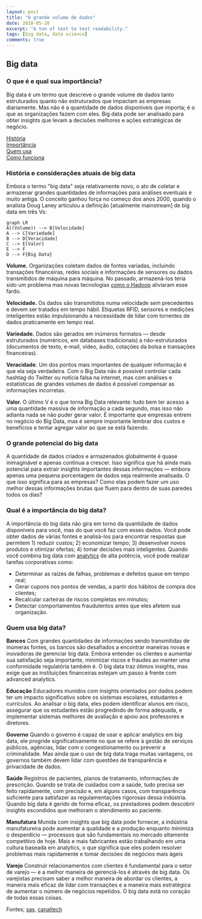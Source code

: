```yaml
---
layout: post
title: "O grande volume de dados"
date: 2018-05-28
excerpt: "A ton of text to test readability."
tags: [big data, data science]
comments: true
---
```


## Big data
### O que é e qual sua importância? 


Big data é um termo que descreve o grande volume de dados tanto estruturados quanto não estruturados  que impactam as empresas diariamente. Mas não é a quantidade de dados disponíveis que importa; é o que as organizações fazem com eles. Big data pode ser analisado para obter insights que levam a decisões melhores e ações estratégicas de negócio.

<div markdown="0"><a href="#" class="btn">História</a></div> <div markdown="0"><a href="#" class="btn">Importância</a></div> <div markdown="0"><a href="#" class="btn">Quem usa</a></div> <div markdown="0"><a href="#" class="btn">Como funciona</a></div>



### História e considerações atuais de big data

Embora o termo "big data" seja relativamente novo, o ato de coletar e armazenar grandes quantidades de informações para análises eventuais é muito antiga. O conceito ganhou força no começo dos anos 2000, quando o analista Doug Laney articulou a definição [atualmente mainstream] de big data em três Vs:


```mermaid
graph LR
A((Volume)) --> B[Velocidade]
A --> C[Variedade]
B --> D[Veracidade]
C --> E[Valor]
E --> F
D --> F{Big Data}
```


**Volume.** Organizações coletam dados de fontes variadas, incluindo transações financeiras, redes sociais e informações de sensores ou dados transmitidos de máquina para máquina. No passado, armazená-los teria sido um problema mas novas tecnologias [como o Hadoop](http://hadoop.apache.org) aliviaram esse fardo.

**Velocidade.** Os dados são transmitidos numa velocidade sem precedentes e devem ser tratados em tempo hábil. Etiquetas RFID, sensores e medições inteligentes estão impulsionando a necessidade de lidar com torrentes de dados praticamente em tempo real.

**Variedade.** Dados são gerados em inúmeros formatos — desde estruturados (numéricos, em databases tradicionais) a não-estruturados (documentos de texto, e-mail, vídeo, áudio, cotações da bolsa e transações financeiras).

**Veracidade.** Um dos pontos mais importantes de qualquer informação é que ela seja verdadeira. Com o Big Data não é possível controlar cada hashtag do Twitter ou notícia falsa na internet, mas com análises e estatísticas de grandes volumes de dados é possível compensar as informações incorretas.

**Valor.** O último V é o que torna Big Data relevante: tudo bem ter acesso a uma quantidade massiva de informação a cada segundo, mas isso não adianta nada se não puder gerar valor. É importante que empresas entrem no negócio do Big Data, mas é sempre importante lembrar dos custos e benefícios e tentar agregar valor ao que se está fazendo.

### O grande potencial do big data

A quantidade de dados criados e armazenados globalmente é quase inimaginável e apenas continua a crescer. Isso significa que há ainda mais potencial para extrair insights importantes dessas informações — embora apenas uma pequena porcentagem de dados seja realmente analisada. O que isso significa para as empresas? Como elas podem fazer um uso melhor dessas informações brutas que fluem para dentro de suas paredes todos os dias?


### Qual é a importância do big data?

A importância do big data não gira em torno da quantidade de dados disponíveis para você, mas do que você faz com esses dados. Você pode obter dados de várias fontes e analisá-los para encontrar respostas que permitem 1) reduzir custos; 2) economizar tempo; 3) desenvolver novos produtos e otimizar ofertas; 4) tomar decisões mais inteligentes. Quando você combina big data com [analytics](https://www.cetax.com.br/blog/o-que-e-analytics/) de alta potência, você pode realizar tarefas corporativas como:

* Determinar as raízes de falhas, problemas e defeitos quase em tempo real;
* Gerar cupons nos pontos de vendas, a partir dos hábitos de compra dos clientes;
* Recalcular carteiras de riscos completas em minutos;
* Detectar comportamentos fraudulentos antes que eles afetem sua organização.


### Quem usa big data?

**Bancos**
Com grandes quantidades de informações sendo transmitidas de inúmeras fontes, os bancos são desafiados a encontrar maneiras novas e inovadoras de gerenciar big data. Embora entender os clientes e aumentar sua satisfação seja importante, minimizar riscos e fraudes ao manter uma conformidade regulatória também é. O big data traz ótimos insights, mas exige que as instituições financeiras estejam um passo à frente com advanced analytics.

**Educação**
Educadores munidos com insights orientados por dados podem ter um impacto significativo sobre os sistemas escolares, estudantes e currículos. Ao analisar o big data, eles podem identificar alunos em risco, assegurar que os estudantes estão progredindo de forma adequada, e implementar sistemas melhores de avaliação e apoio aos professores e diretores.

**Governo**
Quando o governo é capaz de usar e aplicar analytics em big data, ele progride significativamente no que se refere à gestão de serviços públicos, agências, lidar com o congestionamento ou prevenir a criminalidade. Mas ainda que o uso de big data traga muitas vantagens, os governos também devem lidar com questões de transparência e privacidade de dados.

**Saúde**
Registros de pacientes, planos de tratamento, informações de prescrição. Quando se trata de cuidados com a saúde, tudo precisa ser feito rapidamente, com precisão e, em alguns casos, com transparência suficiente para satisfazer as regulamentações rigorosas dessa indústria. Quando big data é gerido de forma eficaz, os prestadores podem descobrir insights escondidos que melhoram o atendimento ao paciente.

**Manufatura**
Munida com insights que big data pode fornecer, a indústria manufatureira pode aumentar a qualidade e a produção enquanto minimiza o desperdício — processos que são fundamentais no mercado altamente competitivo de hoje. Mais e mais fabricantes estão trabalhando em uma cultura baseada em analytics, o que significa que eles podem resolver problemas mais rapidamente e tomar decisões de negócios mais ágeis

**Varejo**
Construir relacionamentos com clientes é fundamental para o setor de varejo — e a melhor maneira de gerenciá-los é através de big data. Os varejistas precisam saber a melhor maneira de abordar os clientes, a maneira mais eficaz de lidar com transações e a maneira mais estratégica de aumentar o número de negócios repetidos. O big data está no coração de todas essas coisas.

Fontes;  [sas](https://www.sas.com/pt_br/insights/big-data/what-is-big-data.html), [canaltech](https://canaltech.com.br/big-data/Big-Data-os-cinco-Vs-que-todo-mundo-deveria-saber/)
